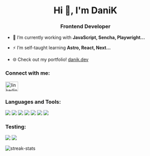<h1 align="center">Hi 👋, I'm DaniK</h1>
<h3 align="center">Frontend Developer</h3>

- 🌱 I’m currently working with **JavaScript, Sencha, Playwright...**

- ⚡ I’m self-taught learning **Astro, React, Next...**

- 🌐 Check out my portfolio! <a href="https://danik.dev/" target="blank">danik.dev</a>

<h3 align="left">Connect with me:</h3>
<p align="left">
  <a href="https://linkedin.com/in/danikdev" target="blank">
    <img align="center" src="https://raw.githubusercontent.com/rahuldkjain/github-profile-readme-generator/master/src/images/icons/Social/linked-in-alt.svg" alt="linkedin profile" height="30" width="40" />
  </a>
</p>

<h3 align="left">Languages and Tools:</h3>

![](https://img.shields.io/badge/HTML5-E34F26?style=for-the-badge&logo=html5&logoColor=white) 
![](https://img.shields.io/badge/CSS3-1572B6?style=for-the-badge&logo=css3&logoColor=white)
![](https://img.shields.io/badge/JavaScript-F7DF1E?style=for-the-badge&logo=javascript&logoColor=black)
![](https://img.shields.io/badge/Astro-0C1222?style=for-the-badge&logo=astro&logoColor=FDFDFE)
![](https://img.shields.io/badge/React-20232A?style=for-the-badge&logo=react&logoColor=61DAFB)
![](https://img.shields.io/badge/Node.js-43853D?style=for-the-badge&logo=node.js&logoColor=white)
![](https://img.shields.io/badge/Tailwind-38B2AC?style=for-the-badge&logo=tailwind-css&logoColor=white)
<!-- ![](https://img.shields.io/badge/next%20js-000000?style=for-the-badge&logo=nextdotjs&logoColor=white) -->

<h3 align="left">Testing:</h3>

![](https://img.shields.io/badge/Playwright-45ba4b?style=for-the-badge&logo=Playwright&logoColor=white)
![](https://img.shields.io/badge/Cypress-17202C?style=for-the-badge&logo=cypress&logoColor=white)

<p><img align="center" src="https://github-readme-streak-stats.herokuapp.com/?user=danikordo&theme=shadow-green" alt="streak-stats" /></p>
<!-- https://github-readme-streak-stats.herokuapp.com/demo/ -->

